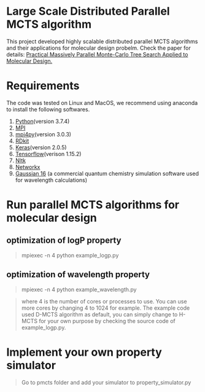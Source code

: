 # Large Scale Distributed Parallel MCTS algorithm
This project developed highly scalable distributed parallel MCTS algorithms and their applications for molecular design probelm. 
Check the paper for details: [Practical Massively Parallel Monte-Carlo Tree Search Applied to Molecular Design.](https://arxiv.org/abs/2006.10504)
# Requirements
The code was tested on Linux and MacOS, we recommend using anaconda to install the following softwares.
1. [Python](https://www.anaconda.com/products/individual)(version 3.7.4)
2. [MPI](https://anaconda.org/conda-forge/openmpi)
3. [mpi4py](https://anaconda.org/anaconda/mpi4py)(version 3.0.3)
4. [RDkit](https://anaconda.org/rdkit/rdkit)
5. [Keras](https://keras.io/about/)(version 2.0.5)
6. [Tensorflow](https://www.tensorflow.org/install/pip)(verison 1.15.2)
7. [Nltk](https://anaconda.org/anaconda/nltk)
8. [Networkx](https://anaconda.org/anaconda/networkx)
9. [Gaussian 16](http://gaussian.com/gaussian16/) (a commercial quantum chemistry simulation software used for wavelength calculations)

# Run parallel MCTS algorithms for molecular design
## optimization of logP property
> mpiexec -n 4 python example_logp.py

## optimization of wavelength property
> mpiexec -n 4 python example_wavelength.py

> where 4 is the number of cores or processes to use. You can use more cores by changing 4 to 1024 for example. The example code used D-MCTS algorithm as default, you can simply change to H-MCTS for your own purpose by checking the source code of example_logp.py.

# Implement your own property simulator
> Go to pmcts folder and add your simulator to property_simulator.py
